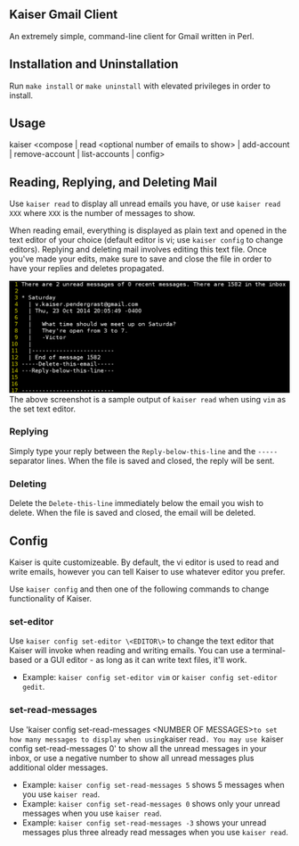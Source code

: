 ## Kaiser Gmail Client ##
An extremely simple, command-line client for Gmail written in Perl.

## Installation and Uninstallation ##
Run `make install` or `make uninstall` with elevated privileges in order to install.

## Usage ##
kaiser \<compose \| read \<optional number of emails to show\> \| add-account \| remove-account \| list-accounts \| config\>

## Reading, Replying, and Deleting Mail ##
Use `kaiser read`  to display all unread emails you have, or use `kaiser read XXX` where `XXX` is the number of messages to show.

When reading email, everything is displayed as plain text and opened in the text editor of your choice (default editor is vi; use `kaiser config` to change editors). Replying and deleting mail involves editing this text file. Once you've made your edits, make sure to save and close the file in order to have your replies and deletes propagated.

![kaiser read Screenshot](screenshots/read.png)
The above screenshot is a sample output of `kaiser read` when using `vim` as the set text editor.

### Replying ###
Simply type your reply between the `Reply-below-this-line` and the `-----` separator lines. When the file is saved and closed, the reply will be sent.

### Deleting ###
Delete the `Delete-this-line` immediately below the email you wish to delete. When the file is saved and closed, the email will be deleted.

## Config ##
Kaiser is quite customizeable. By default, the vi editor is used to read and write emails, however you can tell Kaiser to use whatever editor you prefer.

Use `kaiser config` and then one of the following commands to change functionality of Kaiser.
### set-editor ###
Use `kaiser config set-editor \<EDITOR\>` to change the text editor that Kaiser will invoke when reading and writing emails. You can use a terminal-based or a GUI editor - as long as it can write text files, it'll work.
 - Example: `kaiser config set-editor vim` or `kaiser config set-editor gedit`.
### set-read-messages ###
Use 'kaiser config set-read-messages \<NUMBER OF MESSAGES\>` to set how many messages to display when using `kaiser read`. You may use `kaiser config set-read-messages 0' to show all the unread messages in your inbox, or use a negative number to show all unread messages plus additional older messages.
 - Example: `kaiser config set-read-messages 5` shows 5 messages when you use `kaiser read`.
 - Example: `kaiser config set-read-messages 0` shows only your unread messages when you use `kaiser read`.
 - Example: `kaiser config set-read-messages -3` shows your unread messages plus three already read messages when you use `kaiser read`.

